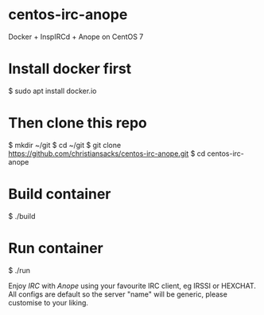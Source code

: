 # centos-irc-anope
Docker + InspIRCd + Anope on CentOS 7


# Install docker first
$ sudo apt install docker.io

# Then clone this repo
$ mkdir ~/git 
$ cd ~/git 
$ git clone https://github.com/christiansacks/centos-irc-anope.git 
$ cd centos-irc-anope

# Build container
$ ./build

# Run container
$ ./run


Enjoy _IRC_ with _Anope_ using your favourite IRC client, eg IRSSI or HEXCHAT.
All configs are default so the server "name" will be generic, please customise to your liking.
